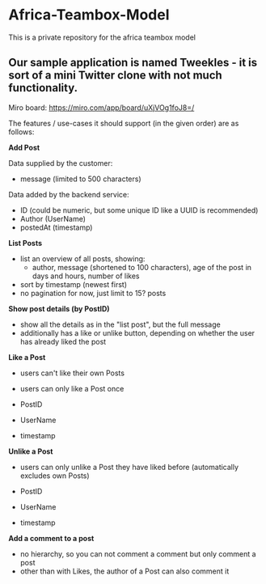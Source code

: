 # Africa-Teambox-Model
This is a private repository for the africa teambox model

## Our sample application is named Tweekles - it is sort of a mini Twitter clone with not much functionality.

Miro board: https://miro.com/app/board/uXjVOg1foJ8=/

The features / use-cases it should support (in the given order) are as follows:

**Add Post**

Data supplied by the customer:
* message (limited to 500 characters)

Data added by the backend service:
* ID (could be numeric, but some unique ID like a UUID is recommended)
* Author (UserName)
* postedAt (timestamp)

**List Posts**

* list an overview of all posts, showing:
  * author, message (shortened to 100 characters), age of the post in days and hours, number of likes
* sort by timestamp (newest first)
* no pagination for now, just limit to 15? posts
  
**Show post details (by PostID)**

* show all the details as in the "list post", but the full message
* additionally has a like or unlike button, depending on whether the user has already liked the post

**Like a Post**

* users can't like their own Posts
* users can only like a Post once

* PostID
* UserName
* timestamp


**Unlike a Post**

* users can only unlike a Post they have liked before (automatically excludes own Posts)

* PostID
* UserName
* timestamp

**Add a comment to a post**

* no hierarchy, so you can not comment a comment but only comment a post
* other than with Likes, the author of a Post can also comment it
